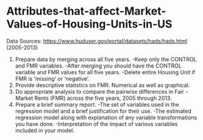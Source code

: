# Attributes-that-affect-Market-Values-of-Housing-Units-in-US


Data Sources: https://www.huduser.gov/portal/datasets/hads/hads.html (2005-2013)

1. Prepare data by merging across all five years.
    -Keep only the CONTROL and FMR variables.
    -After merging you should have the CONTROL variable and FMR values for all five years.
    -Delete entire Housing Unit if FMR is ‘missing’ or ‘negative’.
2. Provide descriptive statistics on FMR. Numerical as well as graphical.
3. Do appropriate analysis to compare the pairwise differences in Fair
   -Market Rents (FMR) across the five years, 2005 through 2013.
4. Prepare a brief summary report.
    -The set of variables used in the regression model and a brief justification for their use.
    -The estimated regression model along with explanation of any variable transformations you have done.
    -Interpretation of the impact of various variables included in your model.
